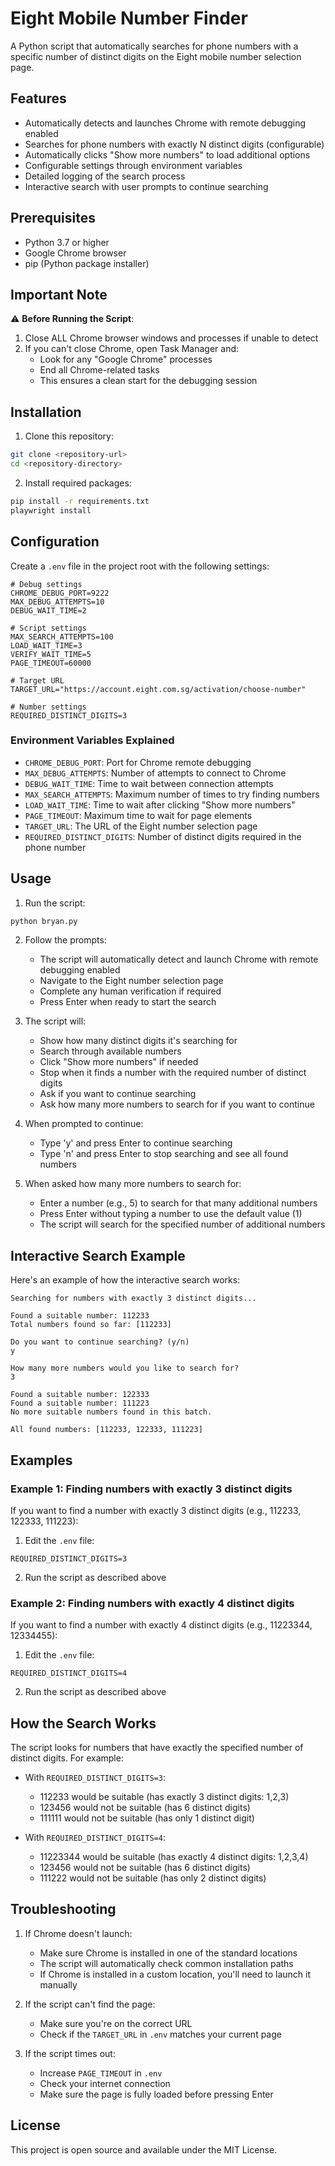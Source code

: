 # Eight Mobile Number Finder

A Python script that automatically searches for phone numbers with a specific number of distinct digits on the Eight mobile number selection page.

## Features

- Automatically detects and launches Chrome with remote debugging enabled
- Searches for phone numbers with exactly N distinct digits (configurable)
- Automatically clicks "Show more numbers" to load additional options
- Configurable settings through environment variables
- Detailed logging of the search process
- Interactive search with user prompts to continue searching

## Prerequisites

- Python 3.7 or higher
- Google Chrome browser
- pip (Python package installer)

## Important Note
⚠️ **Before Running the Script**:
1. Close ALL Chrome browser windows and processes if unable to detect 
2. If you can't close Chrome, open Task Manager and:
   - Look for any "Google Chrome" processes
   - End all Chrome-related tasks
   - This ensures a clean start for the debugging session

## Installation

1. Clone this repository:
```bash
git clone <repository-url>
cd <repository-directory>
```

2. Install required packages:
```bash
pip install -r requirements.txt
playwright install
```

## Configuration

Create a `.env` file in the project root with the following settings:

```env
# Debug settings
CHROME_DEBUG_PORT=9222
MAX_DEBUG_ATTEMPTS=10
DEBUG_WAIT_TIME=2

# Script settings
MAX_SEARCH_ATTEMPTS=100
LOAD_WAIT_TIME=3
VERIFY_WAIT_TIME=5
PAGE_TIMEOUT=60000

# Target URL
TARGET_URL="https://account.eight.com.sg/activation/choose-number"

# Number settings
REQUIRED_DISTINCT_DIGITS=3
```

### Environment Variables Explained

- `CHROME_DEBUG_PORT`: Port for Chrome remote debugging
- `MAX_DEBUG_ATTEMPTS`: Number of attempts to connect to Chrome
- `DEBUG_WAIT_TIME`: Time to wait between connection attempts
- `MAX_SEARCH_ATTEMPTS`: Maximum number of times to try finding numbers
- `LOAD_WAIT_TIME`: Time to wait after clicking "Show more numbers"
- `PAGE_TIMEOUT`: Maximum time to wait for page elements
- `TARGET_URL`: The URL of the Eight number selection page
- `REQUIRED_DISTINCT_DIGITS`: Number of distinct digits required in the phone number

## Usage

1. Run the script:
```bash
python bryan.py
```

2. Follow the prompts:
   - The script will automatically detect and launch Chrome with remote debugging enabled
   - Navigate to the Eight number selection page
   - Complete any human verification if required
   - Press Enter when ready to start the search

3. The script will:
   - Show how many distinct digits it's searching for
   - Search through available numbers
   - Click "Show more numbers" if needed
   - Stop when it finds a number with the required number of distinct digits
   - Ask if you want to continue searching
   - Ask how many more numbers to search for if you want to continue

4. When prompted to continue:
   - Type 'y' and press Enter to continue searching
   - Type 'n' and press Enter to stop searching and see all found numbers

5. When asked how many more numbers to search for:
   - Enter a number (e.g., 5) to search for that many additional numbers
   - Press Enter without typing a number to use the default value (1)
   - The script will search for the specified number of additional numbers

## Interactive Search Example

Here's an example of how the interactive search works:

```
Searching for numbers with exactly 3 distinct digits...

Found a suitable number: 112233
Total numbers found so far: [112233]

Do you want to continue searching? (y/n)
y

How many more numbers would you like to search for?
3

Found a suitable number: 122333
Found a suitable number: 111223
No more suitable numbers found in this batch.

All found numbers: [112233, 122333, 111223]
```

## Examples

### Example 1: Finding numbers with exactly 3 distinct digits
If you want to find a number with exactly 3 distinct digits (e.g., 112233, 122333, 111223):
1. Edit the `.env` file:
```env
REQUIRED_DISTINCT_DIGITS=3
```

2. Run the script as described above

### Example 2: Finding numbers with exactly 4 distinct digits
If you want to find a number with exactly 4 distinct digits (e.g., 11223344, 12334455):
1. Edit the `.env` file:
```env
REQUIRED_DISTINCT_DIGITS=4
```

2. Run the script as described above

## How the Search Works

The script looks for numbers that have exactly the specified number of distinct digits. For example:

- With `REQUIRED_DISTINCT_DIGITS=3`:
  - 112233 would be suitable (has exactly 3 distinct digits: 1,2,3)
  - 123456 would not be suitable (has 6 distinct digits)
  - 111111 would not be suitable (has only 1 distinct digit)

- With `REQUIRED_DISTINCT_DIGITS=4`:
  - 11223344 would be suitable (has exactly 4 distinct digits: 1,2,3,4)
  - 123456 would not be suitable (has 6 distinct digits)
  - 111222 would not be suitable (has only 2 distinct digits)

## Troubleshooting

1. If Chrome doesn't launch:
   - Make sure Chrome is installed in one of the standard locations
   - The script will automatically check common installation paths
   - If Chrome is installed in a custom location, you'll need to launch it manually

2. If the script can't find the page:
   - Make sure you're on the correct URL
   - Check if the `TARGET_URL` in `.env` matches your current page

3. If the script times out:
   - Increase `PAGE_TIMEOUT` in `.env`
   - Check your internet connection
   - Make sure the page is fully loaded before pressing Enter

## License

This project is open source and available under the MIT License. 